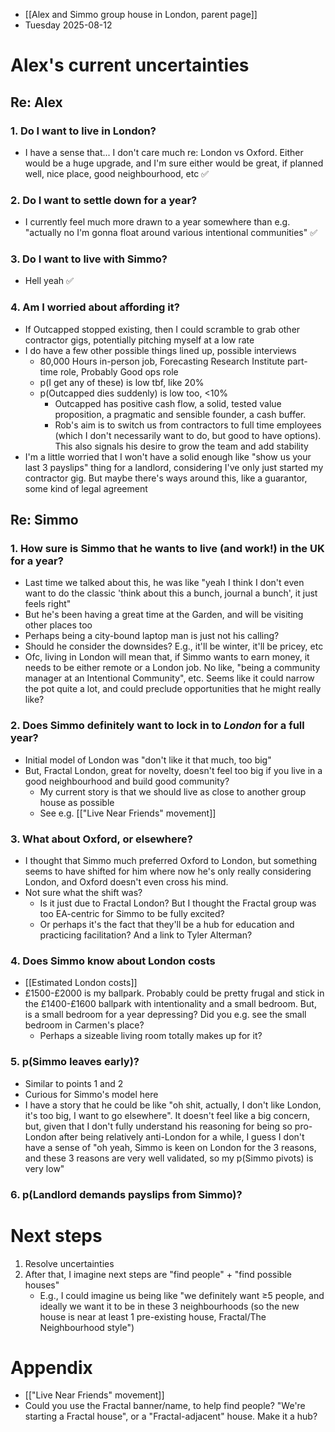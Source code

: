 - [[Alex and Simmo group house in London, parent page]]
- Tuesday 2025-08-12
# Alex's current uncertainties
## Re: Alex
### 1. Do I want to live in London?
- I have a sense that... I don't care much re: London vs Oxford. Either would be a huge upgrade, and I'm sure either would be great, if planned well, nice place, good neighbourhood, etc ✅
### 2. Do I want to settle down for a year?
- I currently feel much more drawn to a year somewhere than e.g. "actually no I'm gonna float around various intentional communities" ✅
### 3. Do I want to live with Simmo?
- Hell yeah ✅
### 4. Am I worried about affording it?
- If Outcapped stopped existing, then I could scramble to grab other contractor gigs, potentially pitching myself at a low rate
- I do have a few other possible things lined up, possible interviews
	- 80,000 Hours in-person job, Forecasting Research Institute part-time role, Probably Good ops role
	- p(I get any of these) is low tbf, like 20%
	- p(Outcapped dies suddenly) is low too, <10%
		- Outcapped has positive cash flow, a solid, tested value proposition, a pragmatic and sensible founder, a cash buffer. 
		- Rob's aim is to switch us from contractors to full time employees (which I don't necessarily want to do, but good to have options). This also signals his desire to grow the team and add stability
- I'm a little worried that I won't have a solid enough like "show us your last 3 payslips" thing for a landlord, considering I've only just started my contractor gig. But maybe there's ways around this, like a guarantor, some kind of legal agreement
## Re: Simmo
### 1. How sure  is Simmo that he wants to live (and work!) in the UK for a year?
- Last time we talked about this, he was like "yeah I think I don't even want to do the classic 'think about this a bunch, journal a bunch', it just feels right"
- But he's been having a great time at the Garden, and will be visiting other places too
- Perhaps being a city-bound laptop man is just not his calling?
- Should he consider the downsides? E.g., it'll be winter, it'll be pricey, etc
- Ofc, living in London will mean that, if Simmo wants to earn money, it needs to be either remote or a London job. No like, "being a community manager at an Intentional Community", etc. Seems like it could narrow the pot quite a lot, and could preclude opportunities that he might really like?
### 2. Does Simmo definitely want to lock in to *London* for a full year?
- Initial model of London was "don't like it that much, too big"
- But, Fractal London, great for novelty, doesn't feel too big if you live in a good neighbourhood and build good community?
	- My current story is that we should live as close to another group house as possible
	- See e.g. [["Live Near Friends" movement]]
### 3. What about Oxford, or elsewhere?
- I thought that Simmo much preferred Oxford to London, but something seems to have shifted for him where now he's only really considering London, and Oxford doesn't even cross his mind. 
- Not sure what the shift was? 
	- Is it just due to Fractal London? But I thought the Fractal group was too EA-centric for Simmo to be fully excited? 
	- Or perhaps it's the fact that they'll be a hub for education and practicing facilitation? And a link to Tyler Alterman? 
### 4. Does Simmo know about London costs
- [[Estimated London costs]]
- £1500-£2000 is my ballpark. Probably could be pretty frugal and stick in the £1400-£1600 ballpark with intentionality and a small bedroom. But, is a small bedroom for a year depressing? Did you e.g. see the small bedroom in Carmen's place?
	- Perhaps a sizeable living room totally makes up for it?
### 5. p(Simmo leaves early)?
- Similar to points 1 and 2
- Curious for Simmo's model here
- I have a story that he could be like "oh shit, actually, I don't like London, it's too big, I want to go elsewhere". It doesn't feel like a big concern, but, given that I don't fully understand his reasoning for being so pro-London after being relatively anti-London for a while, I guess I don't have a sense of "oh yeah, Simmo is keen on London for the 3 reasons, and these 3 reasons are very well validated, so my p(Simmo pivots) is very low"
### 6. p(Landlord demands payslips from Simmo)?

# Next steps
1. Resolve uncertainties
2. After that, I imagine next steps are "find people" + "find possible houses"
	- E.g., I could imagine us being like "we definitely want ≥5 people, and ideally we want it to be in these 3 neighbourhoods (so the new house is near at least 1 pre-existing house, Fractal/The Neighbourhood style")
# Appendix
- [["Live Near Friends" movement]]
- Could you use the Fractal banner/name, to help find people? "We're starting a Fractal house", or a "Fractal-adjacent" house. Make it a hub?